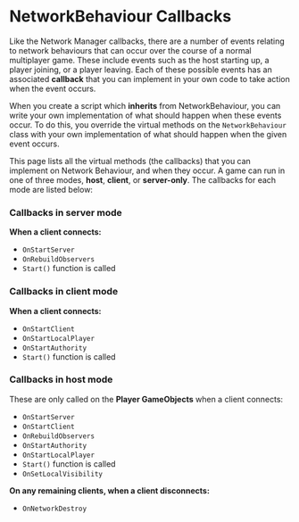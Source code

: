 # NetworkBehaviour Callbacks

Like the Network Manager callbacks, there are a number of events relating to network behaviours that can occur over the course of a normal multiplayer game. These include events such as the host starting up, a player joining, or a player leaving. Each of these possible events has an associated **callback** that you can implement in your own code to take action when the event occurs.

When you create a script which **inherits** from NetworkBehaviour, you can write your own implementation of what should happen when these events occur. To do this, you override the virtual methods on the `NetworkBehaviour` class with your own implementation of what should happen when the given event occurs.

This page lists all the virtual methods (the callbacks) that you can implement on Network Behaviour, and when they occur. A game can run in one of three modes, **host**, **client**, or **server-only**. The callbacks for each mode are listed below:

### Callbacks in server mode

**When a client connects:**

-   `OnStartServer`
-   `OnRebuildObservers`
-   `Start()` function is called

### Callbacks in client mode

**When a client connects:**

-   `OnStartClient`
-   `OnStartLocalPlayer`
-   `OnStartAuthority`
-   `Start()` function is called

### Callbacks in host mode

These are only called on the **Player GameObjects** when a client connects:

-   `OnStartServer`
-   `OnStartClient`
-   `OnRebuildObservers`
-   `OnStartAuthority`
-   `OnStartLocalPlayer`
-   `Start()` function is called
-   `OnSetLocalVisibility`

**On any remaining clients, when a client disconnects:**

-   `OnNetworkDestroy`
